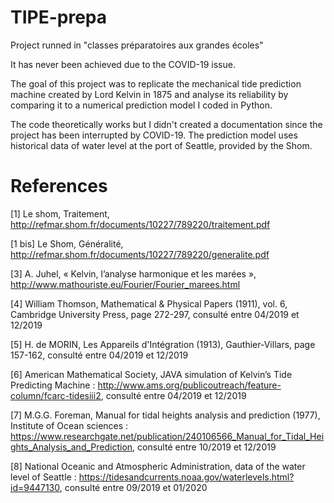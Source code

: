 # TIPE-prepa
Project runned in "classes préparatoires aux grandes écoles"

It has never been achieved due to the COVID-19 issue. 

The goal of this project was to replicate the mechanical tide prediction machine created by Lord Kelvin in 1875 and analyse its reliability by comparing it to a numerical prediction model I coded in Python.

The code theoretically works but I didn't created a documentation since the project has been interrupted by COVID-19. The prediction model uses historical data of water level at the port of Seattle, provided by the Shom.

# References

[1] Le shom, Traitement, http://refmar.shom.fr/documents/10227/789220/traitement.pdf

[1 bis] Le Shom, Généralité, http://refmar.shom.fr/documents/10227/789220/generalite.pdf

[3] A. Juhel, « Kelvin, l’analyse harmonique et les marées », http://www.mathouriste.eu/Fourier/Fourier_marees.html

[4] William Thomson, Mathematical & Physical Papers (1911), vol. 6, Cambridge University Press, page 272-297, consulté entre 04/2019 et 12/2019

[5] H. de MORIN, Les Appareils d'Intégration (1913), Gauthier-Villars, page 157-162, consulté entre 04/2019 et 12/2019

[6] American Mathematical Society, JAVA simulation of Kelvin’s Tide Predicting Machine : http://www.ams.org/publicoutreach/feature-column/fcarc-tidesiii2, consulté entre 04/2019 et 12/2019

[7] M.G.G. Foreman, Manual for tidal heights analysis and prediction (1977), Institute of Ocean sciences : https://www.researchgate.net/publication/240106566_Manual_for_Tidal_Heights_Analysis_and_Prediction, consulté entre 10/2019 et 12/2019

[8] National Oceanic and Atmospheric Administration, data of the water level of Seattle : https://tidesandcurrents.noaa.gov/waterlevels.html?id=9447130, consulté entre 09/2019 et 01/2020
